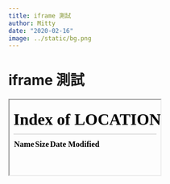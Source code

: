 ```yaml
---
title: iframe 測試
author: Mitty
date: "2020-02-16"
image: ../static/bg.png
---
```

# iframe 測試
<iframe src="/"></iframe>